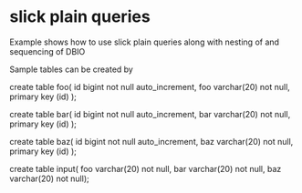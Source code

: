 # slick plain queries

Example shows how to use slick plain queries along with nesting of and sequencing of DBIO

Sample tables can be created by 

create table foo(
 id bigint not null auto_increment,
 foo varchar(20) not null,
 primary key (id)
);

create table bar(
 id bigint not null auto_increment,
 bar varchar(20) not null,
 primary key (id)
);

create table baz(
 id bigint not null auto_increment,
 baz varchar(20) not null,
 primary key (id)
);

create table input(
foo varchar(20) not null,
bar varchar(20) not null,
baz varchar(20) not null);
